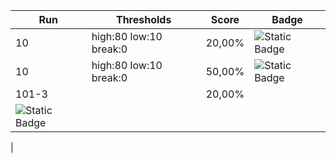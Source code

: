 <!--HISTORY-->
|Run|Thresholds|Score|Badge|
|-------|--------|--------|--------|
|10|high:80 low:10 break:0|20,00%|![Static Badge](https://img.shields.io/badge/20%25-Mutation%20Tests-red)|
|10|high:80 low:10 break:0|50,00%|![Static Badge](https://img.shields.io/badge/50%25-Mutation%20Tests-yellow)|
| 101-3 |  | 20,00%
 | ![Static Badge](https://img.shields.io/badge/20%25-Mutation%20Tests-red)
 |
<!--HISTORY-END-->